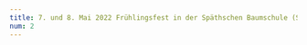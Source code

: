 ```yaml
---
title: 7. und 8. Mai 2022 Frühlingsfest in der Späthschen Baumschule (Späthstraße 80/81, 12437 Berlin)
num: 2
---
```


